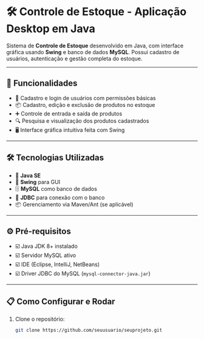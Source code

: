 # 🛠️ Controle de Estoque - Aplicação Desktop em Java

Sistema de **Controle de Estoque** desenvolvido em Java, com interface gráfica usando **Swing** e banco de dados **MySQL**. Possui cadastro de usuários, autenticação e gestão completa do estoque.

---

## 🚀 Funcionalidades

- 👤 Cadastro e login de usuários com permissões básicas  
- 📦 Cadastro, edição e exclusão de produtos no estoque  
- ➕ Controle de entrada e saída de produtos  
- 🔍 Pesquisa e visualização dos produtos cadastrados  
- 🖥️ Interface gráfica intuitiva feita com Swing

---

## 🛠️ Tecnologias Utilizadas

- 🧩 **Java SE**  
- 🎨 **Swing** para GUI  
- 🗄️ **MySQL** como banco de dados  
- 🔗 **JDBC** para conexão com o banco  
- 📦 Gerenciamento via Maven/Ant (se aplicável)

---

## ⚙️ Pré-requisitos

- ☑️ Java JDK 8+ instalado  
- ☑️ Servidor MySQL ativo  
- ☑️ IDE (Eclipse, IntelliJ, NetBeans)  
- ☑️ Driver JDBC do MySQL (`mysql-connector-java.jar`)

---

## 📋 Como Configurar e Rodar

1. Clone o repositório:  
   ```bash
   git clone https://github.com/seuusuario/seuprojeto.git
